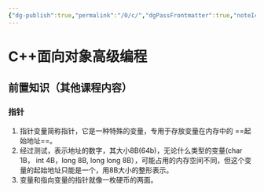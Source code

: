 ```yaml
---
{"dg-publish":true,"permalink":"/0/c/","dgPassFrontmatter":true,"noteIcon":"","created":"2024-06-03T00:30:47.477+08:00"}
---
```


# C++面向对象高级编程

## 前置知识（其他课程内容） 

### 指针
1. 指针变量简称指针，它是一种特殊的变量，专用于存放变量在内存中的  ==起始地址==。
2. 经过测试，表示地址的数字，其大小8B(64b)，无论什么类型的变量(char 1B， int 4B，long 8B, long long 8B），可能占用的内存空间不同，但这个变量的起始地址只能是一个，用8B大小的整形表示。
3. 变量和指向变量的指针就像一枚硬币的两面。

